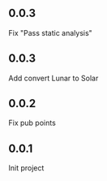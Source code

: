 ## 0.0.3
Fix "Pass static analysis"

## 0.0.3
Add convert Lunar to Solar

## 0.0.2
Fix pub points

## 0.0.1
Init project